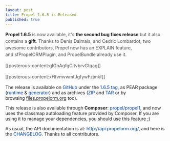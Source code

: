 ```yaml
---
layout: post
title: Propel 1.6.5 is Released
published: true
---
```

<p><strong>Propel 1.6.5</strong><span style="color: #4e4e4e; font-size: 14px; line-height: 21px; text-align: left;">&nbsp;is now available, it's&nbsp;</span><strong>the second bug fixes release</strong><span style="color: #4e4e4e; font-size: 14px; line-height: 21px; text-align: left;"> but it also contains a </span><strong>gift</strong><span style="color: #4e4e4e; font-size: 14px; line-height: 21px; text-align: left;">. Thanks to Denis Dalmais, and Cedric Lombardot, two awesome contributors,&nbsp;</span><span style="color: #4e4e4e; font-size: 14px; line-height: 21px; text-align: left;">Propel&nbsp;</span><span style="color: #4e4e4e; font-size: 14px; line-height: 21px; text-align: left;">now has an EXPLAIN feature, and&nbsp;</span><span style="color: #4e4e4e; font-size: 14px; line-height: 21px; text-align: left;">sfPropelORMPlugin, and PropelBundle already use it.<!--more--></span></p>
<p><span style="font-size: 14px; line-height: 21px; color: #4e4e4e; text-align: left;">[[posterous-content:gIGnAqfgCitvbrvGtqag]]</span></p>
<p><span style="color: #4e4e4e; font-size: 14px; line-height: 21px; text-align: left;">[[posterous-content:xHfvmvwmtJgfywFzjmkf]]</span></p>
<p>The release is available on&nbsp;<a href="https://github.com/propelorm/Propel" style="color: #003f99; text-decoration: none; padding: 0px; margin: 0px;">GitHub</a>&nbsp;under the&nbsp;<a href="https://github.com/propelorm/Propel/tree/1.6.5" style="color: #003f99; text-decoration: none; padding: 0px; margin: 0px;">1.6.5 tag</a>, as PEAR package (<a href="http://pear.propelorm.org/index.php?package=propel_runtime&amp;release=1.6.5&amp;downloads" style="color: #003f99; text-decoration: none; padding: 0px; margin: 0px;">runtime</a>&nbsp;&amp;&nbsp;<a href="http://pear.propelorm.org/index.php?package=propel_generator&amp;release=1.6.5&amp;downloads" style="color: #003f99; text-decoration: none; padding: 0px; margin: 0px;">generator</a>) and as archives (<a href="https://github.com/propelorm/Propel/zipball/1.6.5" style="color: #003f99; text-decoration: none; padding: 0px; margin: 0px;">ZIP</a>&nbsp;and&nbsp;<a href="https://github.com/propelorm/Propel/tarball/1.6.5" style="color: #003f99; text-decoration: none; padding: 0px; margin: 0px;">TAR</a>&nbsp;or by browsing&nbsp;<a href="http://files.propelorm.org">files.propelorm.org</a>&nbsp;too).</p>
<p>This release is also available through&nbsp;<strong>Composer</strong>:&nbsp;<a href="http://packagist.org/packages/propel/propel1" style="color: #003f99; text-decoration: none; padding: 0px; margin: 0px;">propel/propel1</a>, and now uses the classmap autoloading feature provided by Composer. If you are using it to manage your dependencies, you should use this feature ;)</p>
<p>As usual, the&nbsp;API documentation is at:&nbsp;<a href="http://api.propelorm.org/" style="color: #003f99; text-decoration: none; padding: 0px; margin: 0px;">http://api.propelorm.org/</a>, and here is the&nbsp;<a href="https://github.com/propelorm/Propel/commit/4337da85673c687d557243decc0455ee45fe6719" style="color: #003f99; text-decoration: none; padding: 0px; margin: 0px;">CHANGELOG</a>. Thanks to all contributors.</p>
<p>&nbsp;</p>
